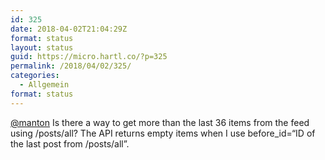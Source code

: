 ```yaml
---
id: 325
date: 2018-04-02T21:04:29Z
format: status
layout: status
guid: https://micro.hartl.co/?p=325
permalink: /2018/04/02/325/
categories:
  - Allgemein
format: status
---
```

[@manton](https://micro.blog/manton) Is there a way to get more than the last 36 items from the feed using /posts/all? The API returns empty items when I use before_id=“ID of the last post from /posts/all”.
